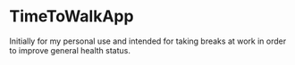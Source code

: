 # TimeToWalkApp
Initially for my personal use and intended for taking breaks at work in order to improve general health status.
